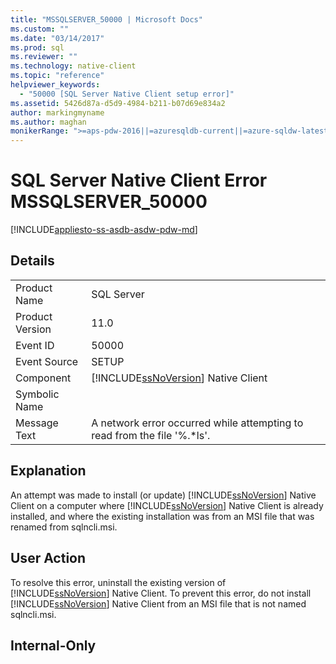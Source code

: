```yaml
---
title: "MSSQLSERVER_50000 | Microsoft Docs"
ms.custom: ""
ms.date: "03/14/2017"
ms.prod: sql
ms.reviewer: ""
ms.technology: native-client
ms.topic: "reference"
helpviewer_keywords: 
  - "50000 [SQL Server Native Client setup error]"
ms.assetid: 5426d87a-d5d9-4984-b211-b07d69e834a2
author: markingmyname
ms.author: maghan
monikerRange: ">=aps-pdw-2016||=azuresqldb-current||=azure-sqldw-latest||>=sql-server-2016||=sqlallproducts-allversions||>=sql-server-linux-2017||=azuresqldb-mi-current"
---
```

# SQL Server Native Client Error MSSQLSERVER_50000
[!INCLUDE[appliesto-ss-asdb-asdw-pdw-md](../../includes/appliesto-ss-asdb-asdw-pdw-md.md)]

    
## Details  
  
|||  
|-|-|  
|Product Name|SQL Server|  
|Product Version|11.0|  
|Event ID|50000|  
|Event Source|SETUP|  
|Component|[!INCLUDE[ssNoVersion](../../includes/ssnoversion-md.md)] Native Client|  
|Symbolic Name||  
|Message Text|A network error occurred while attempting to read from the file '%.*ls'.|  
  
## Explanation  
 An attempt was made to install (or update) [!INCLUDE[ssNoVersion](../../includes/ssnoversion-md.md)] Native Client on a computer where [!INCLUDE[ssNoVersion](../../includes/ssnoversion-md.md)] Native Client is already installed, and where the existing installation was from an MSI file that was renamed from sqlncli.msi.  
  
## User Action  
 To resolve this error, uninstall the existing version of [!INCLUDE[ssNoVersion](../../includes/ssnoversion-md.md)] Native Client. To prevent this error, do not install [!INCLUDE[ssNoVersion](../../includes/ssnoversion-md.md)] Native Client from an MSI file that is not named sqlncli.msi.  
  
## Internal-Only  
  
